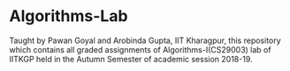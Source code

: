 # Algorithms-Lab

Taught by Pawan Goyal and Arobinda Gupta, IIT Kharagpur, this repository which contains all graded assignments of Algorithms-I(CS29003) lab of IITKGP held in the Autumn Semester of academic session 2018-19.

